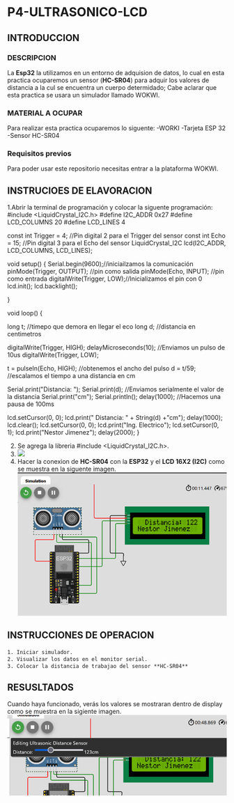 # P4-ULTRASONICO-LCD
## INTRODUCCION
### DESCRIPCION 
La **Esp32** la utilizamos en un entorno de adquision de datos, lo cual en esta practica ocuparemos un sensor (**HC-SR04**) para adquir los valores de distancia a la cul se encuentra un cuerpo determidado; Cabe aclarar que esta practica se usara un simulador llamado WOKWI.
### MATERIAL A OCUPAR
Para realizar esta practica ocuparemos lo siguente:
-WORKI
-Tarjeta ESP 32
-Sensor HC-SR04
### Requisitos previos
Para poder usar este repositorio necesitas entrar a la plataforma WOKWI.
## INSTRUCIOES DE ELAVORACION 
1.Abrir la terminal de programación y colocar la siguente programación:
#include <LiquidCrystal_I2C.h>
#define I2C_ADDR    0x27
#define LCD_COLUMNS 20
#define LCD_LINES   4

const int Trigger = 4;   //Pin digital 2 para el Trigger del sensor
const int Echo = 15;   //Pin digital 3 para el Echo del sensor
LiquidCrystal_I2C lcd(I2C_ADDR, LCD_COLUMNS, LCD_LINES);

void setup() {
  Serial.begin(9600);//iniciailzamos la comunicación
  pinMode(Trigger, OUTPUT); //pin como salida
  pinMode(Echo, INPUT);  //pin como entrada
  digitalWrite(Trigger, LOW);//Inicializamos el pin con 0
  lcd.init();
  lcd.backlight();

}

void loop()
{

  long t; //timepo que demora en llegar el eco
  long d; //distancia en centimetros

  digitalWrite(Trigger, HIGH);
  delayMicroseconds(10);          //Enviamos un pulso de 10us
  digitalWrite(Trigger, LOW);
  
  t = pulseIn(Echo, HIGH); //obtenemos el ancho del pulso
  d = t/59;             //escalamos el tiempo a una distancia en cm
  
  Serial.print("Distancia: ");
  Serial.print(d);      //Enviamos serialmente el valor de la distancia
  Serial.print("cm");
  Serial.println();
  delay(1000);          //Hacemos una pausa de 100ms

  lcd.setCursor(0, 0);
  lcd.print("  Distancia: " + String(d) +"cm");
  delay(1000);
  lcd.clear();
  lcd.setCursor(0, 0);
  lcd.print("Ing. Electrico");
  lcd.setCursor(0, 1);
  lcd.print("Nestor Jimenez");
  delay(2000);
}

2. Se agrega la libreria #include <LiquidCrystal_I2C.h>.
3. ![](https://github.com/nijs17/P4-ULTRASONICO-LCD/assets/153965493/a4471006-6d32-4abc-98e4-b5e09f00e929)
4. Hacer la conexion de **HC-SR04** con la **ESP32** y el **LCD 16X2 (I2C)** como se muestra en la siguente imagen.
![](https://github.com/nijs17/P4-ULTRASONICO-LCD/blob/main/CONEX.png)
## INSTRUCCIONES DE OPERACION 

    1. Iniciar simulador.
    2. Visualizar los datos en el monitor serial.
    3. Colocar la distancia de trabajao del sensor **HC-SR04**
## RESUSLTADOS
Cuando haya funcionado, verás los valores  se mostraran dentro de display como se muestra en la sigiente imagen.
![](https://github.com/nijs17/P4-ULTRASONICO-LCD/blob/main/editdis.png)
